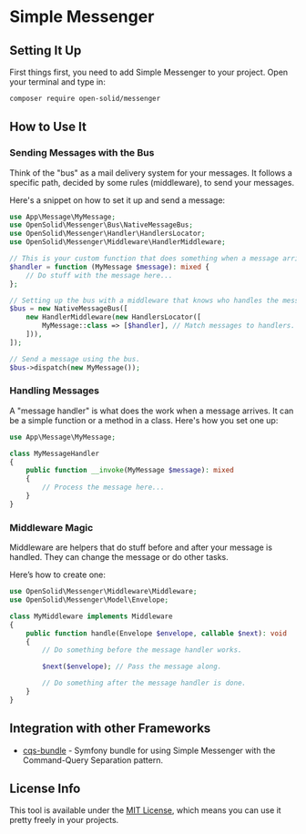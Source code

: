 # Simple Messenger

## Setting It Up

First things first, you need to add Simple Messenger to your project. Open your terminal and type in:

```bash
composer require open-solid/messenger
```

## How to Use It

### Sending Messages with the Bus

Think of the "bus" as a mail delivery system for your messages. It follows a specific path, decided by some rules (middleware), to send your messages.

Here's a snippet on how to set it up and send a message:

```php
use App\Message\MyMessage;
use OpenSolid\Messenger\Bus\NativeMessageBus;
use OpenSolid\Messenger\Handler\HandlersLocator;
use OpenSolid\Messenger\Middleware\HandlerMiddleware;

// This is your custom function that does something when a message arrives.
$handler = function (MyMessage $message): mixed {
    // Do stuff with the message here...
};

// Setting up the bus with a middleware that knows who handles the message.
$bus = new NativeMessageBus([
    new HandlerMiddleware(new HandlersLocator([
        MyMessage::class => [$handler], // Match messages to handlers.
    ])),
]);

// Send a message using the bus.
$bus->dispatch(new MyMessage());
```

### Handling Messages

A "message handler" is what does the work when a message arrives. It can be a simple function or a method in a class. 
Here's how you set one up:

```php
use App\Message\MyMessage;

class MyMessageHandler
{
    public function __invoke(MyMessage $message): mixed
    {
        // Process the message here...
    }
}
```

### Middleware Magic

Middleware are helpers that do stuff before and after your message is handled. They can change the message or do other tasks.

Here’s how to create one:

```php
use OpenSolid\Messenger\Middleware\Middleware;
use OpenSolid\Messenger\Model\Envelope;

class MyMiddleware implements Middleware
{
    public function handle(Envelope $envelope, callable $next): void
    {
        // Do something before the message handler works.

        $next($envelope); // Pass the message along.

        // Do something after the message handler is done.
    }
}
```

## Integration with other Frameworks

 * [cqs-bundle](https://github.com/open-solid/cqs-bundle) - Symfony bundle for using Simple Messenger with the Command-Query Separation pattern.

## License Info

This tool is available under the [MIT License](LICENSE), which means you can use it pretty freely in your projects.

